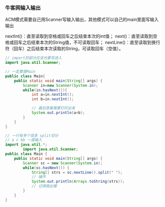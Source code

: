 ### 牛客网输入输出

ACM模式需要自己用Scanner写输入输出，其他模式可以自己的main里面写输入输出

nextInt()：直至读取到空格或回车之后结束本次的int值；
next()：直至读取到空格或回车之后结束本次的String值，不可读取回车；
nextLine()：直至读取到换行符（回车）之后结束本次读取的String，可读取回车（空值）。

```Java
// import的部分应该也要写进入
import java.util.Scanner;

// 一定要是Main 
public class Main{
    public static void main(String[] args) {
        Scanner in=new Scanner(System.in);
        while(in.hasNext()){
            int a=in.nextInt();
            int b=in.nextInt();

            // 最后答案需要打印出来
            System.out.println(a+b);
        }
    }
}
```

```Java
// 一行有多个信息 split切分
// a c bb 一直输入
import java.util.*;
        import java.util.Scanner;
public class Main {
    public static void main(String[] args) {
        Scanner sc = new Scanner(System.in);
        while(sc.hasNext()) {
            String[] strs = sc.nextLine().split(" ");
            // 操作
            System.out.println(Arrays.toString(strs));
            // 记得跳出喔
        }
    }
}
```